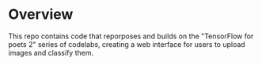 # Overview

This repo contains code that reporposes and builds on the "TensorFlow for poets 2" series of codelabs, creating a web interface for users to upload images and classify them. 



